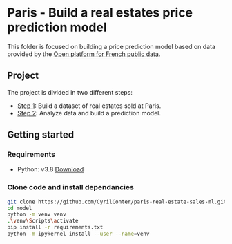 # Paris - Build a real estates price prediction model

This folder is focused on building a price prediction model based on data provided by the [Open platform for French public data](https://www.data.gouv.fr/fr/datasets/demandes-de-valeurs-foncieres/).

## Project
The project is divided in two different steps:
* [Step 1](01_CollectData.ipynb): Build a dataset of real estates sold at Paris.
* [Step 2](02_BuildModel.ipynb): Analyze data and build a prediction model.

## Getting started
### Requirements
* Python: v3.8 [Download](https://www.python.org/downloads/)

### Clone code and install dependancies
```bash
git clone https://github.com/CyrilConter/paris-real-estate-sales-ml.git
cd model
python -m venv venv
.\venv\Scripts\activate
pip install -r requirements.txt
python -m ipykernel install --user --name=venv
```